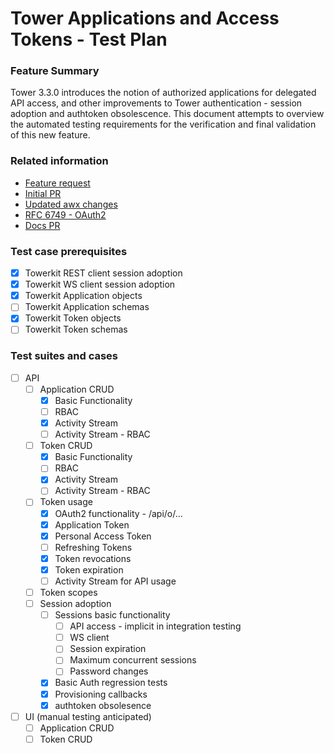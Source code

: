 # Tower Applications and Access Tokens - Test Plan

### Feature Summary
Tower 3.3.0 introduces the notion of authorized applications for delegated API access, and other improvements to Tower authentication - session adoption and authtoken obsolescence.  This document attempts to overview the automated testing requirements for the verification and final validation of this new feature.

### Related information
* [Feature request](https://github.com/ansible/awx/issues/21)
* [Initial PR](https://github.com/ansible/awx/pull/904)
* [Updated awx changes](https://github.com/rooftopcellist/awx/commit/e13469f03ab7933fefa015780b2f9e68f335d0ee) 
* [RFC 6749 - OAuth2](https://tools.ietf.org/html/rfc6749)
* [Docs PR](https://github.com/ansible/product-docs/pull/308)

### Test case prerequisites
* [x] Towerkit REST client session adoption
* [x] Towerkit WS client session adoption
* [x] Towerkit Application objects
* [ ] Towerkit Application schemas
* [x] Towerkit Token objects
* [ ] Towerkit Token schemas

### Test suites and cases
* [ ] API
    * [ ] Application CRUD 
        * [x] Basic Functionality
        * [ ] RBAC
        * [x] Activity Stream
        * [ ] Activity Stream - RBAC
    * [ ] Token CRUD
        * [x] Basic Functionality
        * [ ] RBAC
        * [x] Activity Stream
        * [ ] Activity Stream - RBAC
    * [ ] Token usage
        * [x] OAuth2 functionality - /api/o/...
        * [x] Application Token
        * [x] Personal Access Token
        * [ ] Refreshing Tokens
        * [x] Token revocations
        * [x] Token expiration
        * [ ] Activity Stream for API usage
    * [ ] Token scopes
    * [ ] Session adoption
        * [ ] Sessions basic functionality
            * [ ] API access - implicit in integration testing
            * [ ] WS client
            * [ ] Session expiration
            * [ ] Maximum concurrent sessions
            * [ ] Password changes
        * [x] Basic Auth regression tests
        * [x] Provisioning callbacks
        * [x] authtoken obsolesence
* [ ] UI (manual testing anticipated)
    * [ ] Application CRUD
    * [ ] Token CRUD 

